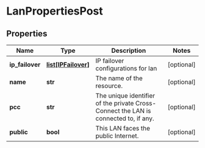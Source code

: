 # LanPropertiesPost

## Properties
| Name | Type | Description | Notes |
| ------------ | ------------- | ------------- | ------------- |
| **ip_failover** | [**list[IPFailover]**](IPFailover.md) | IP failover configurations for lan | [optional]  |
| **name** | **str** | The name of the  resource. | [optional]  |
| **pcc** | **str** | The unique identifier of the private Cross-Connect the LAN is connected to, if any. | [optional]  |
| **public** | **bool** | This LAN faces the public Internet. | [optional]  |


